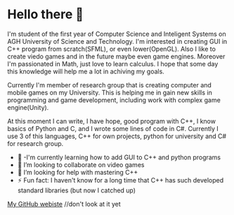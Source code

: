 # Hello there 👋

I'm student of the first year of Computer Science and Inteligent Systems on AGH University of Science and Technology. I'm interested in creating GUI in C++ program from scratch(SFML), or even lower(OpenGL). Also I like to create viedo games and in the future maybe even game engines. Moreover I'm passionated in Math, just love to learn calculus. I hope that some day this knowledge will help me a lot in achiving my goals.

Currently I'm member of research group that is creating computer and mobile games on my University. This is helping me in gain new skills in programming and game development, including work with complex game engine(Unity).

At this moment I can write, I have hope, good program with C++, I know basics of Python and C, and I wrote some lines of code in C#. Currently I use 3 of this languages, C++ for own projects, python for university and C# for research group.

- 🌱 -I'm currently learning how to add GUI to C++ and python programs 
- 👯 I’m looking to collaborate on video games
- 🤔 I’m looking for help with mastering C++
- ⚡ Fun fact: I haven't know for a long time that C++ has such developed standard libraries (but now I catched up)

[My GitHub webiste](https://tosiekdev.github.io/) //don't look at it yet<br />
